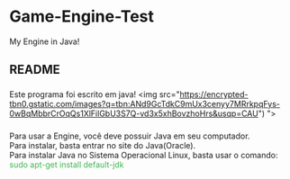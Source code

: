 # Game-Engine-Test
My Engine in Java!


## README ##
###
Este programa foi escrito em java! <img src="https://encrypted-tbn0.gstatic.com/images?q=tbn:ANd9GcTdkC9mUx3cenyy7MRrkpqFys-0wBqMbbrCrOqQs1XlFilGbU3S7Q-vd3x5xhBovzhoHrs&usqp=CAU")
">
###
Para usar a Engine, você deve possuir Java em seu computador.
<br/>
Para instalar, basta entrar no site do Java(Oracle).
<br/>
Para instalar Java no Sistema Operacional Linux, basta usar o comando: <span style="Color:#3eb54f">sudo apt-get install default-jdk</span>

